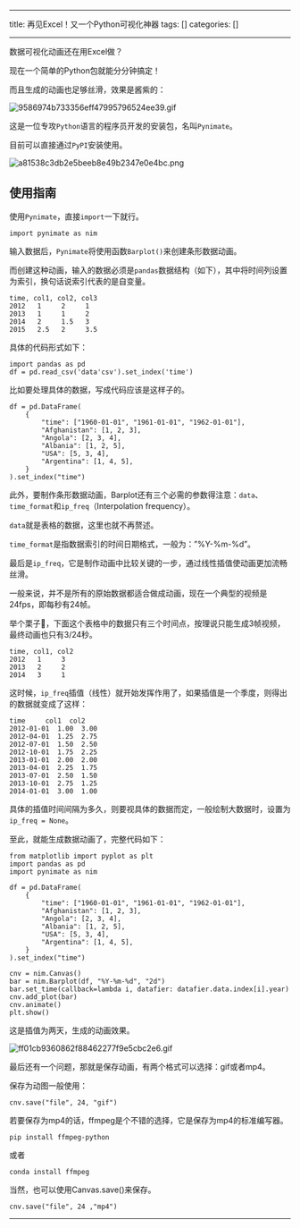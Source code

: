 
--- 
title:  再见Excel！又一个Python可视化神器 
tags: []
categories: [] 

---
数据可视化动画还在用Excel做？

现在一个简单的Python包就能分分钟搞定！

而且生成的动画也足够丝滑，效果是酱紫的：

<img title="" src="https://img-blog.csdnimg.cn/img_convert/9586974b733356eff47995796524ee39.gif" alt="9586974b733356eff47995796524ee39.gif">

这是一位专攻`Python`语言的程序员开发的安装包，名叫`Pynimate`。

目前可以直接通过`PyPI`安装使用。

<img src="https://img-blog.csdnimg.cn/img_convert/a81538c3db2e5beeb8e49b2347e0e4bc.png" alt="a81538c3db2e5beeb8e49b2347e0e4bc.png">

## 使用指南

使用`Pynimate`，直接`import`一下就行。

```
import pynimate as nim
```

输入数据后，`Pynimate`将使用函数`Barplot()`来创建条形数据动画。

而创建这种动画，输入的数据必须是`pandas`数据结构（如下），其中将时间列设置为索引，换句话说索引代表的是自变量。

```
time, col1, col2, col3
2012   1     2     1
2013   1     1     2
2014   2     1.5   3
2015   2.5   2     3.5
```

具体的代码形式如下：

```
import pandas as pd
df = pd.read_csv('data'csv').set_index('time')
```

比如要处理具体的数据，写成代码应该是这样子的。

```
df = pd.DataFrame(
    {
        "time": ["1960-01-01", "1961-01-01", "1962-01-01"],
        "Afghanistan": [1, 2, 3],
        "Angola": [2, 3, 4],
        "Albania": [1, 2, 5],
        "USA": [5, 3, 4],
        "Argentina": [1, 4, 5],
    }
).set_index("time")
```

此外，要制作条形数据动画，Barplot还有三个必需的参数得注意：`data`、`time_format`和`ip_freq`（Interpolation frequency）。

`data`就是表格的数据，这里也就不再赘述。

`time_format`是指数据索引的时间日期格式，一般为：”%Y-%m-%d”。

最后是`ip_freq`，它是制作动画中比较关键的一步，通过线性插值使动画更加流畅丝滑。

一般来说，并不是所有的原始数据都适合做成动画，现在一个典型的视频是24fps，即每秒有24帧。

举个栗子🌰，下面这个表格中的数据只有三个时间点，按理说只能生成3帧视频，最终动画也只有3/24秒。

```
time, col1, col2
2012   1     3  
2013   2     2   
2014   3     1
```

这时候，`ip_freq`插值（线性）就开始发挥作用了，如果插值是一个季度，则得出的数据就变成了这样：

```
time     col1  col2
2012-01-01  1.00  3.00
2012-04-01  1.25  2.75
2012-07-01  1.50  2.50
2012-10-01  1.75  2.25
2013-01-01  2.00  2.00
2013-04-01  2.25  1.75
2013-07-01  2.50  1.50
2013-10-01  2.75  1.25
2014-01-01  3.00  1.00
```

具体的插值时间间隔为多久，则要视具体的数据而定，一般绘制大数据时，设置为`ip_freq = None`。

至此，就能生成数据动画了，完整代码如下：

```
from matplotlib import pyplot as plt
import pandas as pd
import pynimate as nim

df = pd.DataFrame(
    {
        "time": ["1960-01-01", "1961-01-01", "1962-01-01"],
        "Afghanistan": [1, 2, 3],
        "Angola": [2, 3, 4],
        "Albania": [1, 2, 5],
        "USA": [5, 3, 4],
        "Argentina": [1, 4, 5],
    }
).set_index("time")

cnv = nim.Canvas()
bar = nim.Barplot(df, "%Y-%m-%d", "2d")
bar.set_time(callback=lambda i, datafier: datafier.data.index[i].year)
cnv.add_plot(bar)
cnv.animate()
plt.show()
```

这是插值为两天，生成的动画效果。

<img title="" src="https://img-blog.csdnimg.cn/img_convert/ff01cb9360862f88462277f9e5cbc2e6.gif" alt="ff01cb9360862f88462277f9e5cbc2e6.gif">

最后还有一个问题，那就是保存动画，有两个格式可以选择：gif或者mp4。

保存为动图一般使用：

```
cnv.save("file", 24, "gif")
```

若要保存为mp4的话，ffmpeg是个不错的选择，它是保存为mp4的标准编写器。

```
pip install ffmpeg-python
```

或者

```
conda install ffmpeg
```

当然，也可以使用Canvas.save()来保存。

```
cnv.save("file", 24 ,"mp4")
```
- - - - - 